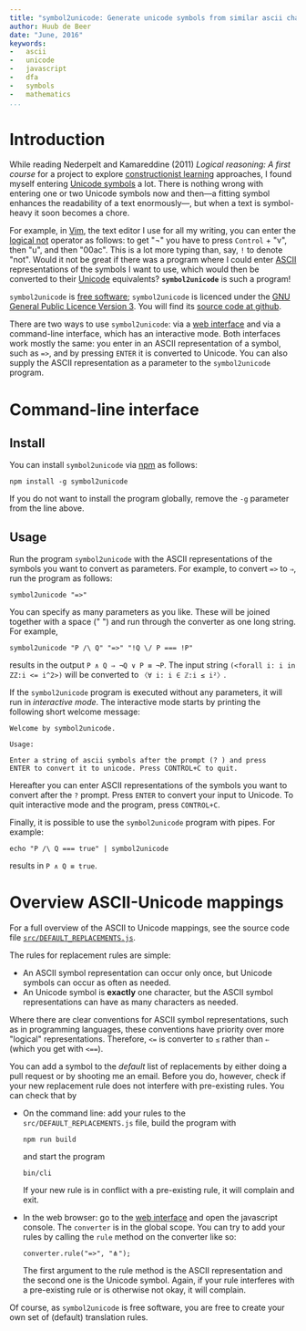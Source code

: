 ```yaml
---
title: "symbol2unicode: Generate unicode symbols from similar ascii character combinations"
author: Huub de Beer
date: "June, 2016"
keywords:
-   ascii
-   unicode
-   javascript
-   dfa
-   symbols
-   mathematics
...
```


# Introduction

While reading Nederpelt and Kamareddine (2011) *Logical reasoning: A first
course* for a project to explore [constructionist
learning](https://en.wikipedia.org/wiki/Constructionism_%28learning_theory%29)
approaches, I found myself entering [Unicode
symbols](https://en.wikipedia.org/wiki/List_of_Unicode_characters) a lot.
There is nothing wrong with entering one or two Unicode symbols now and then—a
fitting symbol enhances the readability of a text enormously—, but when a text
is symbol-heavy it soon becomes a chore.

For example, in [Vim](http://www.vim.org/), the text editor I use for all my
writing, you can enter the [logical
not](https://en.wikipedia.org/wiki/Negation) operator as follows: to get "¬"
you have to press `Control` + "v", then "u", and then "00ac". This is a lot
more typing than, say, `!` to denote "not". Would it not be great if there was
a program where I could enter [ASCII](https://en.wikipedia.org/wiki/ASCII)
representations of the symbols I want to use, which would then be converted to
their [Unicode](https://en.wikipedia.org/wiki/Unicode) equivalents?
**`symbol2unicode`** is such a program!

`symbol2unicode` is [free
software](https://www.gnu.org/philosophy/free-sw.en.html); `symbol2unicode` is
licenced under the [GNU General Public Licence Version
3](https://www.gnu.org/licenses/gpl-3.0.en.html). You will find its [source
code at github](https://github.com/htdebeer/symbol2unicode).

There are two ways to use `symbol2unicode`: via a [web
interface](converter.html) and via a command-line interface, which has an
interactive mode. Both interfaces work mostly the same: you enter in an ASCII
representation of a symbol, such as `=>`, and by pressing `ENTER` it is
converted to Unicode. You can also supply the ASCII representation as a
parameter to the `symbol2unicode` program.

# Command-line interface

## Install

You can install `symbol2unicode` via [npm](https://www.npmjs.com/) as follows:

~~~{.bash}
npm install -g symbol2unicode
~~~

If you do not want to install the program globally, remove the `-g` parameter
from the line above. 

## Usage

Run the program `symbol2unicode` with the ASCII representations of the symbols
you want to convert as parameters. For example, to convert `=>` to `⇒`, run
the program as follows:

~~~{.bash}
symbol2unicode "=>"
~~~

You can specify as many parameters as you like. These will be joined together
with a space (" ") and run through the converter as one long string. For
example, 

~~~{.bash}
symbol2unicode "P /\ Q" "=>" "!Q \/ P === !P"
~~~~

results in the output `P ∧ Q ⇒ ¬Q ∨ P ≡ ¬P`. The input string `(<forall i: i
in ZZ:i <= i^2>)` will be converted to `〈∀ i: i ∈ ℤ:i ≤ i²〉`.

If the `symbol2unicode` program is executed without any parameters, it will
run in *interactive mode*. The interactive mode starts by printing the
following short welcome message:

    Welcome by symbol2unicode. 

    Usage: 

    Enter a string of ascii symbols after the prompt (? ) and press
    ENTER to convert it to unicode. Press CONTROL+C to quit.

Hereafter you can enter ASCII representations of the symbols you want to
convert after the `?` prompt. Press `ENTER` to convert your input to Unicode.
To quit interactive mode and the program, press `CONTROL+C`.

Finally, it is possible to use the `symbol2unicode` program with pipes. For
example:

~~~{.bash}
echo "P /\ Q === true" | symbol2unicode
~~~

results in `P ∧ Q ≡ true`.

# Overview ASCII-Unicode mappings

For a full overview of the ASCII to Unicode mappings, see
the source code file [`src/DEFAULT_REPLACEMENTS.js`](https://github.com/htdebeer/symbol2unicode/blob/master/src/DEFAULT_REPLACEMENTS.js). 

The rules for replacement rules are simple:

-   An ASCII symbol representation can occur only once, but Unicode symbols
    can occur as often as needed.
-   An Unicode symbol is **exactly** one character, but the ASCII symbol
    representations can have as many characters as needed.

Where there are clear conventions for ASCII symbol representations, such as in
programming languages, these conventions have priority over more "logical"
representations. Therefore, `<=` is converter to `≤` rather than `⇐` (which
you get with `<==`).

You can add a symbol to the *default* list of replacements by either doing a
pull request or by shooting me an email. Before you do, however, check if your
new replacement rule does not interfere with pre-existing rules. You can check
that by 

-   On the command line: add your rules to the `src/DEFAULT_REPLACEMENTS.js`
    file, build the program with

    ~~~{.bash}
    npm run build
    ~~~

    and start the program
    
    ~~~{.bash}
    bin/cli
    ~~~
    
    If your new rule is in conflict with a pre-existing rule, it will complain
    and exit.

-   In the web browser: go to the [web
    interface](https://heerdebeer.org/Software/symbol2unicode/converter.html)
    and open the javascript console. The `converter` is in the global scope. You
    can try to add your rules by calling the `rule` method on the converter
    like so:

    ~~~{.javascript}
    converter.rule("=>", "⋔");
    ~~~

    The first argument to the rule method is the ASCII representation and the
    second one is the Unicode symbol. Again, if your rule interferes with a
    pre-existing rule or is otherwise not okay, it will complain.

Of course, as `symbol2unicode` is free software, you are free to create your
own set of (default) translation rules.
